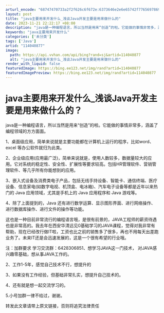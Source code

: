 ```yaml
---
arturl_encode: "68747470733a2f2f626c6f672e:6373646e2e6e65742f77656978696e5f33313533303736312f:61727469636c652f64657461696c732f313134303430383737"
layout: post
title: "java主要用来开发什么_浅谈Java开发主要是用来做什么的"
date: 2023-11-21 22:22:17 +08:00
description: "java是一种编程语言，所以当然是用来“创造”的啦。它能做的事情非常多，涵盖了编程领域的方方面面。1"
keywords: "java主要用来开发什么"
categories: ['未分类']
tags: ['Java']
artid: "114040877"
image:
  path: https://api.vvhan.com/api/bing?rand=sj&artid=114040877
  alt: "java主要用来开发什么_浅谈Java开发主要是用来做什么的"
render_with_liquid: false
featuredImage: https://bing.ee123.net/img/rand?artid=114040877
featuredImagePreview: https://bing.ee123.net/img/rand?artid=114040877
---
```


# java主要用来开发什么\_浅谈Java开发主要是用来做什么的？

java是一种编程语言，所以当然是用来“创造”的啦。它能做的事情非常多，涵盖了编程领域的方方面面。

1、桌面级应用，简单来说就是主要功能都在计算机上运行的程序，比如word、excel 等办公软件就归为此类。

2、企业级应用(应用最广泛)，简单来说就是，使用人数较多，数据量较大的应用。它对系统的稳定性、安全性、扩展性等要求较高。包括HR管理软件、营销管理软件、等几乎所有你能想到的应用。

3、嵌入式设备及消费类电子产品，包括无线手持设备、智能卡、通信终端、医疗设备、信息家电(如数字电视、机顶盒、电冰箱)、汽车电子设备等都是近年以来热门的 Java 应用领域，尤其是手机上的 Java 应用程序和 Java 游戏等。

4、除了上面提到的，Java 还有进行数学运算、显示图形界面、进行网络操作、进行数据库操作、进行文件的操作等功能。

这也是一种目前非常流行的编程语言哦，是很有前景的，JAVA工程师的薪资待遇也是非常高的。我去年在西安华清远见0基础学习的JAVA课程，觉得对我非常有帮助，现在已经改行做IT啦，工资也比之前的销售多了很多，再也不用每天出差跑业务了。未来IT还是会迅速发展的，这是一个很有希望的行业哦。

注：加群要求 学习交流群：6428306851、想学习JAVA这一门技术， 对JAVA感兴趣零基础，想从事JAVA工作的。

2、工作1-5年，感觉自己技术不行，想提升的

3、如果没有工作经验，但基础非常扎实，想提升自己技术的。

4、还有就是想一起交流学习的。

5.小号加群一律不给过，谢谢。

转发此文章请带上原文链接，否则将追究法律责任